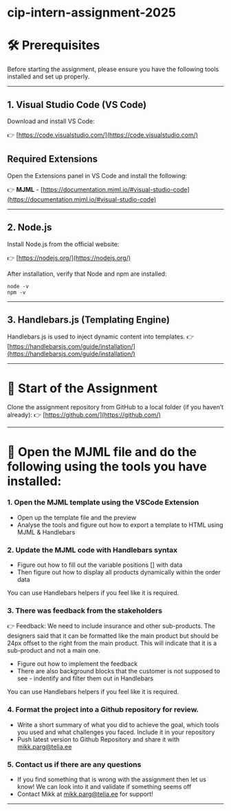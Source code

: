 # cip-intern-assignment-2025


# :hammer_and_wrench: Prerequisites

Before starting the assignment, please ensure you have the following tools installed and set up properly.

---

## 1. Visual Studio Code (VS Code)

Download and install VS Code:

:point_right: [https://code.visualstudio.com/](https://code.visualstudio.com/)

## Required Extensions

Open the Extensions panel in VS Code and install the following:

:point_right: **MJML** - [https://documentation.mjml.io/#visual-studio-code](https://documentation.mjml.io/#visual-studio-code)

---

## 2. Node.js

Install Node.js from the official website:

:point_right: [https://nodejs.org/](https://nodejs.org/)

After installation, verify that Node and npm are installed:

```
node -v
npm -v
```

---

## 3. Handlebars.js (Templating Engine)

Handlebars.js is used to inject dynamic content into templates.
:point_right: [https://handlebarsjs.com/guide/installation/](https://handlebarsjs.com/guide/installation/)

---

# :open_file_folder: Start of the Assignment

Clone the assignment repository from GitHub to a local folder (if you haven’t already):
:point_right: [https://github.com/](https://github.com/)

---

# :open_file_folder: Open the MJML file and do the following using the tools you have installed:


### 1. Open the MJML template using the VSCode Extension

* Open up the template file and the preview 
* Analyse the tools and figure out how to export a template to HTML using MJML & Handlebars

### 2. Update the MJML code with Handlebars syntax

* Figure out how to fill out the variable positions [] with data
* Then figure out how to display all products dynamically within the order data

You can use Handlebars helpers if you feel like it is required.

### 3. There was feedback from the stakeholders

:point_right: Feedback:  We need to include insurance and other sub-products. The designers said that it can be formatted like the main product but should be 24px offset to the right from the main product. This will indicate that it is a sub-product and not a main one. 

* Figure out how to implement the feedback
* There are also background blocks that the customer is not supposed to see - indentify and filter them out in Handlebars

You can use Handlebars helpers if you feel like it is required. 

### 4. Format the project into a Github repository for review. 

* Write a short summary of what you did to achieve the goal, which tools you used and what challenges you faced. Include it in your repository
* Push latest version to Github Repository and share it with mikk.parg@telia.ee

### 5. Contact us if there are any questions

* If you find something that is wrong with the assignment then let us know! We can look into it and validate if something seems off
* Contact Mikk at mikk.parg@telia.ee for support!

---


